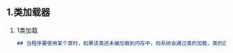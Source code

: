 ## 1.类加载器

1. 1类加载

   ```markdown
   ## 当程序要使用某个类时，如果该类还未被加载到内存中，则系统会通过类的加载，类的连接，类的初始化这三个步骤对类进行初始化。如果不出现意外情况，JVM将会连续完成 这三个步骤，所以有时也把这三个步骤统称为类加载或者类初始化
   ```
   
   

